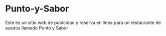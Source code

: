 # Punto-y-Sabor
Este es un sitio web de publcidad y reserva en línea para un restaurante de azados llamado Punto y Sabor
